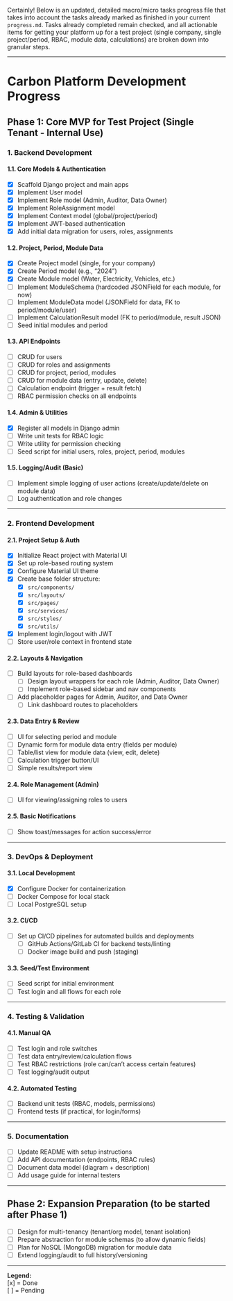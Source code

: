 Certainly! Below is an updated, detailed macro/micro tasks progress file that takes into account the tasks already marked as finished in your current `progress.md`. Tasks already completed remain checked, and all actionable items for getting your platform up for a test project (single company, single project/period, RBAC, module data, calculations) are broken down into granular steps.

---

# Carbon Platform Development Progress

## **Phase 1: Core MVP for Test Project (Single Tenant - Internal Use)**

### **1. Backend Development**

#### **1.1. Core Models & Authentication**
- [x] Scaffold Django project and main apps
- [x] Implement User model
- [x] Implement Role model (Admin, Auditor, Data Owner)
- [x] Implement RoleAssignment model
- [x] Implement Context model (global/project/period)
- [x] Implement JWT-based authentication
- [x] Add initial data migration for users, roles, assignments

#### **1.2. Project, Period, Module Data**
- [x] Create Project model (single, for your company)
- [x] Create Period model (e.g., “2024”)
- [x] Create Module model (Water, Electricity, Vehicles, etc.)
- [ ] Implement ModuleSchema (hardcoded JSONField for each module, for now)
- [ ] Implement ModuleData model (JSONField for data, FK to period/module/user)
- [ ] Implement CalculationResult model (FK to period/module, result JSON)
- [ ] Seed initial modules and period

#### **1.3. API Endpoints**
- [ ] CRUD for users
- [ ] CRUD for roles and assignments
- [ ] CRUD for project, period, modules
- [ ] CRUD for module data (entry, update, delete)
- [ ] Calculation endpoint (trigger + result fetch)
- [ ] RBAC permission checks on all endpoints

#### **1.4. Admin & Utilities**
- [x] Register all models in Django admin
- [ ] Write unit tests for RBAC logic
- [ ] Write utility for permission checking
- [ ] Seed script for initial users, roles, project, period, modules

#### **1.5. Logging/Audit (Basic)**
- [ ] Implement simple logging of user actions (create/update/delete on module data)
- [ ] Log authentication and role changes

---

### **2. Frontend Development**

#### **2.1. Project Setup & Auth**
- [x] Initialize React project with Material UI
- [x] Set up role-based routing system
- [x] Configure Material UI theme
- [x] Create base folder structure:
  - [x] `src/components/`
  - [x] `src/layouts/`
  - [x] `src/pages/`
  - [x] `src/services/`
  - [x] `src/styles/`
  - [x] `src/utils/`
- [x] Implement login/logout with JWT
- [ ] Store user/role context in frontend state

#### **2.2. Layouts & Navigation**
- [ ] Build layouts for role-based dashboards
  - [ ] Design layout wrappers for each role (Admin, Auditor, Data Owner)
  - [ ] Implement role-based sidebar and nav components
- [ ] Add placeholder pages for Admin, Auditor, and Data Owner
  - [ ] Link dashboard routes to placeholders

#### **2.3. Data Entry & Review**
- [ ] UI for selecting period and module
- [ ] Dynamic form for module data entry (fields per module)
- [ ] Table/list view for module data (view, edit, delete)
- [ ] Calculation trigger button/UI
- [ ] Simple results/report view

#### **2.4. Role Management (Admin)**
- [ ] UI for viewing/assigning roles to users

#### **2.5. Basic Notifications**
- [ ] Show toast/messages for action success/error

---

### **3. DevOps & Deployment**

#### **3.1. Local Development**
- [x] Configure Docker for containerization
- [ ] Docker Compose for local stack
- [ ] Local PostgreSQL setup

#### **3.2. CI/CD**
- [ ] Set up CI/CD pipelines for automated builds and deployments
  - [ ] GitHub Actions/GitLab CI for backend tests/linting
  - [ ] Docker image build and push (staging)

#### **3.3. Seed/Test Environment**
- [ ] Seed script for initial environment
- [ ] Test login and all flows for each role

---

### **4. Testing & Validation**

#### **4.1. Manual QA**
- [ ] Test login and role switches
- [ ] Test data entry/review/calculation flows
- [ ] Test RBAC restrictions (role can/can’t access certain features)
- [ ] Test logging/audit output

#### **4.2. Automated Testing**
- [ ] Backend unit tests (RBAC, models, permissions)
- [ ] Frontend tests (if practical, for login/forms)

---

### **5. Documentation**

- [ ] Update README with setup instructions
- [ ] Add API documentation (endpoints, RBAC rules)
- [ ] Document data model (diagram + description)
- [ ] Add usage guide for internal testers

---

## **Phase 2: Expansion Preparation (to be started after Phase 1)**

- [ ] Design for multi-tenancy (tenant/org model, tenant isolation)
- [ ] Prepare abstraction for module schemas (to allow dynamic fields)
- [ ] Plan for NoSQL (MongoDB) migration for module data
- [ ] Extend logging/audit to full history/versioning

---

**Legend:**  
[x] = Done  
[ ] = Pending